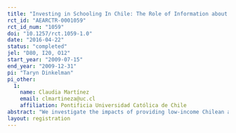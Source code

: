 ```yaml
---
title: "Investing in Schooling In Chile: The Role of Information about Financial Aid for Higher Education"
rct_id: "AEARCTR-0001059"
rct_id_num: "1059"
doi: "10.1257/rct.1059-1.0"
date: "2016-04-22"
status: "completed"
jel: "D80, I20, O12"
start_year: "2009-07-15"
end_year: "2009-12-31"
pi: "Taryn Dinkelman"
pi_other:
  1:
    name: Claudia Martínez
    email: clmartineza@uc.cl
    affiliation: Pontificia Universidad Católica de Chile
abstract: "We investigate the impacts of providing low-income Chilean adolescents with information about how to finance higher education and ask whether providing parents with the same information magnifies the effects on schooling outcomes. We randomly assigned eighth graders and some parents to receive information about aid for higher education. Exposure to information raised college preparatory high school enrollment, primary school attendance, and financial aid knowledge, with gains concentrated among medium- and high-grade students. Parental exposure to information did not significantly magnify these effects. Our results demonstrate that access to relevant information about financial aid affects important schooling choices long before tertiary education begins."
layout: registration
---
```


